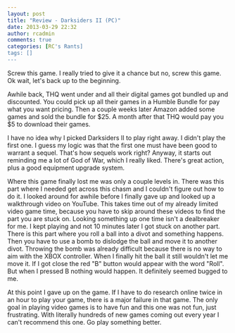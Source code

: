 ```yaml
---
layout: post
title: "Review - Darksiders II (PC)"
date: 2013-03-29 22:32
author: rcadmin
comments: true
categories: [RC's Rants]
tags: []
---
```

Screw this game. I really tried to give it a chance but no, screw this game. Ok wait, let's back up to the beginning.

Awhile back, THQ went under and all their digital games got bundled up and discounted. You could pick up all their games in a Humble Bundle for pay what you want pricing. Then a couple weeks later Amazon added some games and sold the bundle for $25. A month after that THQ would pay you $5 to download their games. 

I have no idea why I picked Darksiders II to play right away. I didn't play the first one. I guess my logic was that the first one must have been good to warrant a sequel. That's how sequels work right? Anyway, it starts out reminding me a lot of God of War, which I really liked. There's great action, plus a good equipment upgrade system. 

Where this game finally lost me was only a couple levels in. There was this part where I needed get across this chasm and I couldn't figure out how to do it. I looked around for awhile before I finally gave up and looked up a walkthrough video on YouTube. This takes time out of my already limited video game time, because you have to skip around these videos to find the part you are stuck on. Looking something up one time isn't a dealbreaker for me. I kept playing and not 10 minutes later I got stuck on another part. There is this part where you roll a ball into a divot and something happens. Then you have to use a bomb to dislodge the ball and move it to another divot. Throwing the bomb was already difficult because there is no way to aim with the XBOX controller. When I finally hit the ball it still wouldn't let me move it. If I got close the red "B" button would appear with the word "Roll". But when I pressed B nothing would happen. It definitely seemed bugged to me. 

At this point I gave up on the game. If I have to do research online twice in an hour to play your game, there is a major failure in that game. The only goal in playing video games is to have fun and this one was not fun, just frustrating. With literally hundreds of new games coming out every year I can't recommend this one. Go play something better.

